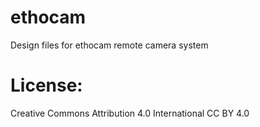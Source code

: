 # ethocam 
Design files for ethocam remote camera system

# License: 
Creative Commons Attribution 4.0 International CC BY 4.0

